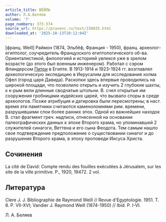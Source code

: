 ```yaml
---
article_title: ВЕЙЛЬ
author: Л.А.Беляев
volume: '7'
page_numbers: 373-374
source_url: https://pravenc.ru/text/150035.html
downloaded_at: '2025-10-13T10:12:04Z'
---
```


[франц. Weill] Раймон (1874, Эльбёф, Франция - 1950), франц. археолог-египтолог, соучредитель Французского египтологического об-ва. Ориенталистикой, филологией и историей увлекся уже в зрелом возрасте (до этого был военным инженером). Работал с сэром Флиндерсом [Питри](https://pravenc.ru/text/Питри.html) в Египте. В 1913-1914 и 1923-1924 гг. возглавлял археологическую экспедицию в Иерусалим для исследования холма Офел (город царя Давида). Раскопки здесь впервые проводились на широкой площади, что позволило открыть и изучить 2 глубокие шахты, к к-рым вели длинные сводчатые штольни. В. счел открытые им сооружения гробницами иудейских царей, что вызвало споры в среде археологов. Позже атрибуция и датировка были пересмотрены; в наст. время эти памятники считаются каменоломнями рим. времени, разрушившими слои более ранних эпох. Одной из важнейших находок В. стал фрагмент греч. надписи, отнесенной на основании палеографических данных к эпохе Второго храма, но упоминавшей 2 служителей синагоги, Веттена и его сына Феодота. Тем самым нашло свое подтверждение предположение о существовании синагог и до разрушения Второго храма, в эпоху проповеди Иисуса Христа.

## Сочинения

La cité de David: Compte rendu des fouilles exécutées à Jérusalem, sur les site de la ville primitive. P., 1920, 19472. 2 vol.

## Литература

Clere J. J. Bibliographie de Raymond Weill // Revue d'Egyptologie. 1951. T. 8. P. VII-XVI; Vandier J. Raymond Weill (1874-1950) // Ibid. P. I-VI.

Л.   А.   Беляев
